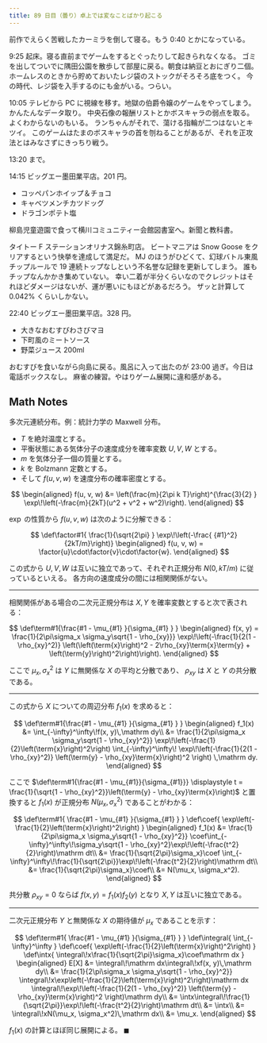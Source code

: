 ```yaml
---
title: 89 日目（曇り）卓上では変なことばかり起こる
---
```


前作でえらく苦戦したカーミラを倒して寝る。もう 0:40 とかになっている。

9:25 起床。寝る直前までゲームをするとぐったりして起きられなくなる。
ゴミを出してついでに隅田公園を散歩して部屋に戻る。朝食は納豆とおにぎり二個。
ホームレスのときから貯めておいたレジ袋のストックがそろそろ底をつく。
今の時代、レジ袋を入手するのにも金がいる。つらい。

10:05 テレビから PC に視線を移す。地獄の伯爵令嬢のゲームをやってしまう。かんたんなデータ取り。
中央石像の報酬リストとかボスキャラの弱点を取る。よくわからないのもいる。
ランちゃんがそれで、蕩ける指輪が二つはないとキツイ。
このゲームはたまのボスキャラの首を刎ねることがあるが、それを正攻法とはみなさずにきっちり戦う。

13:20 まで。

14:15 ビッグエー墨田業平店。201 円。

* コッペパンホイップ＆チョコ
* キャベツメンチカツドッグ
* ドラゴンポテト塩

柳島児童遊園で食って横川コミュニティー会館図書室へ。新聞と教科書。

タイトー F ステーションオリナス錦糸町店。
ビートマニアは Snow Goose をクリアするという快挙を達成して満足だ。
MJ のほうがひどくて、幻球バトル東風チップルールで 19 連続トップなしという不名誉な記録を更新してしまう。
誰もチップなんかかき集めていない。
幸い二着が半分くらいなのでクレジットはそれほどダメージはないが、運が悪いにもほどがあるだろう。
ザッと計算して $0.042\%$ くらいしかない。

22:40 ビッグエー墨田業平店。328 円。

* 大きなおむすびわさびマヨ
* 下町風のミートソース
* 野菜ジュース 200ml

おむすびを食いながら向島に戻る。風呂に入って出たのが 23:00 過ぎ。今日は電話ボックスなし。
麻雀の練習。やはりゲーム展開に違和感がある。

## Math Notes

多次元連続分布。例：統計力学の Maxwell 分布。

* $T$ を絶対温度とする。
* 平衡状態にある気体分子の速度成分を確率変数 $U, V, W$ とする。
* $m$ を気体分子一個の質量とする。
* $k$ を Bolzmann 定数とする。
* そして $f(u, v, w)$ を速度分布の確率密度とする。

$$
\begin{aligned}
f(u, v, w) &= \left(\frac{m}{2\pi k T}\right)^{\frac{3}{2} }
\exp\!\left(-\frac{m}{2kT}(u^2 + v^2 + w^2)\right).
\end{aligned}
$$

$\exp$ の性質から $f(u, v, w)$ は次のように分解できる：

$$
\def\factor#1{ \frac{1}{\sqrt{2\pi} } \exp\!\left(-\frac{ {#1}^2}{2kT/m}\right)}
\begin{aligned}
f(u, v, w) = \factor{u}\cdot\factor{v}\cdot\factor{w}.
\end{aligned}
$$

この式から $U, V, W$ は互いに独立であって、それぞれ正規分布
$N(0, kT/m)$ に従っているといえる。
各方向の速度成分の間には相関関係がない。

----

相関関係がある場合の二次元正規分布は $X, Y$ を確率変数とすると次で表される：

$$
\def\term#1{\frac{#1 - \mu_{#1} }{\sigma_{#1} } }
\begin{aligned}
f(x, y) = \frac{1}{2\pi\sigma_x \sigma_y\sqrt{1 - \rho_{xy}}}
\exp\!\left(-\frac{1}{2(1 - \rho_{xy}^2)}
\left(\left(\term{x}\right)^2 - 2\rho_{xy}\term{x}\term{y} + \left(\term{y}\right)^2\right)\right).
\end{aligned}
$$

ここで $\mu_x, \sigma_x^2$ は $Y$ に無関係な $X$ の平均と分散であり、
$\rho_{xy}$ は $X$ と $Y$ の共分散である。

----

この式から $X$ についての周辺分布 $f_1(x)$ を求めると：

$$
\def\term#1{\frac{#1 - \mu_{#1} }{\sigma_{#1} } }
\begin{aligned}
f_1(x) &= \int_{-\infty}^\infty\!f(x, y)\,\mathrm dy\\
&= \frac{1}{2\pi\sigma_x \sigma_y\sqrt{1 - \rho_{xy}^2}}
\exp\!\left(-\frac{1}{2}\left(\term{x}\right)^2\right)
\int_{-\infty}^\infty\!
\exp\!\left(-\frac{1}{2(1 - \rho_{xy}^2)}
\left(\term{y} - \rho_{xy}\term{x}\right)^2
\right)
\,\mathrm dy.
\end{aligned}
$$

ここで $\def\term#1{\frac{#1 - \mu_{#1}}{\sigma_{#1}}} \displaystyle t = \frac{1}{\sqrt{1 - \rho_{xy}^2}}\left(\term{y} - \rho_{xy}\term{x}\right)$
と置換すると $f_1(x)$ が正規分布 $N(\mu_x, \sigma_x^2)$ であることがわかる：

$$
\def\term#1{ \frac{#1 - \mu_{#1} }{\sigma_{#1} } }
\def\coef{ \exp\left(-\frac{1}{2}\left(\term{x}\right)^2\right) }
\begin{aligned}
f_1(x) &= \frac{1}{2\pi\sigma_x \sigma_y\sqrt{1 - \rho_{xy}^2}}
\coef\int_{-\infty}^\infty\!\sigma_y\sqrt{1 - \rho_{xy}^2}\exp\!\left(-\frac{t^2}{2}\right)\mathrm dt\\
&= \frac{1}{\sqrt{2\pi}\sigma_x}\coef
\int_{-\infty}^\infty\!\frac{1}{\sqrt{2\pi}}\exp\!\left(-\frac{t^2}{2}\right)\mathrm dt\\
&= \frac{1}{\sqrt{2\pi}\sigma_x}\coef\\
&= N(\mu_x, \sigma_x^2).
\end{aligned}
$$

共分散 $\rho_{xy} = 0$ ならば $f(x, y) = f_1(x)f_2(y)$ となり
$X, Y$ は互いに独立である。

----

二次元正規分布 $Y$ と無関係な $X$ の期待値が $\mu_x$ であることを示す：

$$
\def\term#1{ \frac{#1 - \mu_{#1} }{\sigma_{#1} } }
\def\integral{ \int_{-\infty}^\infty }
\def\coef{ \exp\left(-\frac{1}{2}\left(\term{x}\right)^2\right) }
\def\intx{ \integral\!x\frac{1}{\sqrt{2\pi}\sigma_x}\coef\mathrm dx }
\begin{aligned}
E[X] &= \integral\!\mathrm dx\integral\!xf(x, y)\,\mathrm dy\\
&= \frac{1}{2\pi\sigma_x \sigma_y\sqrt{1 - \rho_{xy}^2}}
\integral\!x\exp\left(-\frac{1}{2}\left(\term{x}\right)^2\right)\mathrm dx
\integral\!\exp\!\left(-\frac{1}{2(1 - \rho_{xy}^2)}
\left(\term{y} - \rho_{xy}\term{x}\right)^2
\right)\mathrm dy\\
&= \intx\integral\!\frac{1}{\sqrt{2\pi}}\exp\!\left(-\frac{t^2}{2}\right)\mathrm dt\\
&= \intx\\
&= \integral\!xN(\mu_x, \sigma_x^2)\,\mathrm dx\\
&= \mu_x.
\end{aligned}
$$

$f_1(x)$ の計算とほぼ同じ展開による。
$\blacksquare$
